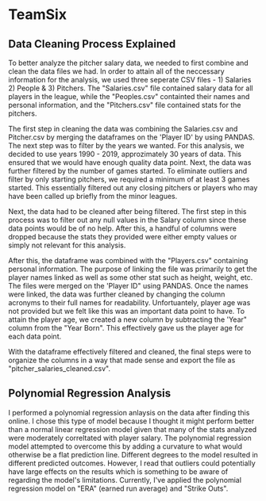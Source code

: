 # TeamSix

## Data Cleaning Process Explained

To better analyze the pitcher salary data, we needed to first combine and clean the data files we had. In order to attain all of the neccessary information for the analysis, we used three seperate CSV files - 1) Salaries 2) People & 3) Pitchers. The "Salaries.csv" file contained salary data for all players in the league, while the "Peoples.csv" containted their names and personal information, and the "Pitchers.csv" file contained stats for the pitchers. 

The first step in cleaning the data was combining the Salaries.csv and Pitcher.csv by merging the dataframes on the 'Player ID' by using PANDAS. The next step was to filter by the years we wanted. For this analysis, we decided to use years 1990 - 2019, approzimately 30 years of data. This ensured that we would have enough quality data point. Next, the data was further filtered by the number of games started. To eliminate outliers and filter by only starting pitchers, we required a minimum of at least 3 games started. This essentially filtered out any closing pitchers or players who may have been called up briefly from the minor leagues. 

Next, the data had to be cleaned after being filtered. The first step in this process was to filter out any null values in the Salary column since these data points would be of no help. After this, a handful of columns were dropped because the stats they provided were either empty values or simply not relevant for this analysis. 

After this, the dataframe was combined with the "Players.csv" containing personal information. The purpose of linking the file was primarily to get the player names linked as well as some other stat such as height, weight, etc. The files were merged on the 'Player ID" using PANDAS. Once the names were linked, the data was further cleaned by changing the column acronyms to their full names for readability. Unfortuantely, player age was not provided but we felt like this was an important data point to have. To attain the player age, we created a new column by subtracting the 'Year" column from the "Year Born". This effectively gave us the player age for each data point. 

With the dataframe effectively filtered and cleaned, the final steps were to organize the columns in a way that made sense and export the file as "pitcher_salaries_cleaned.csv". 


## Polynomial Regression Analysis

I performed a polynomial regression anlaysis on the data after finding this online. I chose this type of model because I thought it might perform better than a normal linear regression model given that many of the stats analyzed were moderately correltated with player salary. The polynomial regression model attempted to overcome this by adding a curvature to what would otherwise be a flat prediction line. Different degrees to the model resulted in different predicted outcomes. However, I read that outliers could potentially have large effects on the results which is something to be aware of regarding the model's limitations. Currently, I've applied the polynomial regression model on "ERA" (earned run average) and "Strike Outs". 

